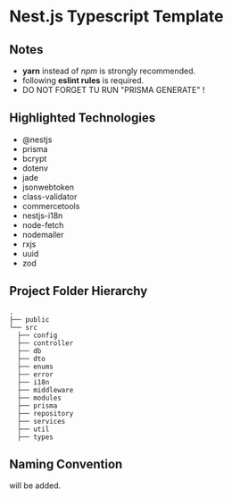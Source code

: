 # Nest.js Typescript Template

## Notes

- **yarn** instead of _npm_ is strongly recommended.
- following **eslint rules** is required.
- DO NOT FORGET TU RUN "PRISMA GENERATE" !

## Highlighted Technologies

- @nestjs
- prisma
- bcrypt 
- dotenv
- jade
- jsonwebtoken
- class-validator
- commercetools
- nestjs-i18n
- node-fetch
- nodemailer
- rxjs
- uuid
- zod

## Project Folder Hierarchy

    .
    ├── public             
    └── src
      ├── config
      ├── controller
      ├── db
      ├── dto
      ├── enums
      ├── error
      ├── i18n
      ├── middleware
      ├── modules
      ├── prisma
      ├── repository
      ├── services
      ├── util
      ├── types

## Naming Convention
will be added.
